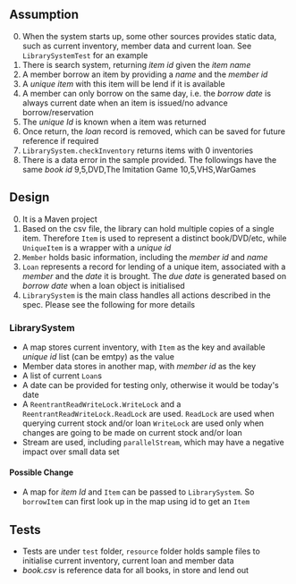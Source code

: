 ## Assumption
0. When the system starts up, some other sources provides static data, such as current inventory, member data and current loan. See `LibrarySystemTest` for an example
1. There is search system, returning *item id* given the *item name*
2. A member borrow an item by providing a *name* and the *member id*
3. A *unique item* with this item will be lend if it is available
4. A member can only borrow on the same day, i.e. the *borrow date* is always current date when an item is issued/no advance borrow/reservation
5. The *unique Id* is known when a item was returned
6. Once return, the *loan* record is removed, which can be saved for future reference if required
7. `LibrarySystem.checkInventory` returns items with 0 inventories
8. There is a data error in the sample provided. The followings have the same *book id*
    9,5,DVD,The Imitation Game
    10,5,VHS,WarGames


## Design
0. It is a Maven project
1. Based on the csv file, the library can hold multiple copies of a single item. 
    Therefore `Item` is used to represent a distinct book/DVD/etc, while `UniqueItem` is a wrapper with a *unique id* 
2. `Member` holds basic information, including the *member id* and *name*
3. `Loan` represents a record for lending of a unique item, associated with a *member* and the *date* it is brought. 
    The *due date* is generated based on *borrow date* when a loan object is initialised
4. `LibrarySystem` is the main class handles all actions described in the spec. Please see the following for more details

### LibrarySystem
- A map stores current inventory, with `Item` as the key and available *unique id* list (can be emtpy) as the value
- Member data stores in another map, with *member id* as the key
- A list of current `Loan`s
- A date can be provided for testing only, otherwise it would be today's date
- A `ReentrantReadWriteLock.WriteLock` and a `ReentrantReadWriteLock.ReadLock` are used. 
  `ReadLock` are used when querying current stock and/or loan
  `WriteLock` are used only when changes are going to be made on current stock and/or loan
- Stream are used, including `parallelStream`, which may have a negative impact over small data set
#### Possible Change
- A map for *item Id* and `Item` can be passed to `LibrarySystem`. So `borrowItem` can first look up in the map using id to get an `Item`

## Tests
* Tests are under `test` folder, `resource` folder holds sample files to initialise current inventory, current loan and member data
* *book.csv* is reference data for all books, in store and lend out


